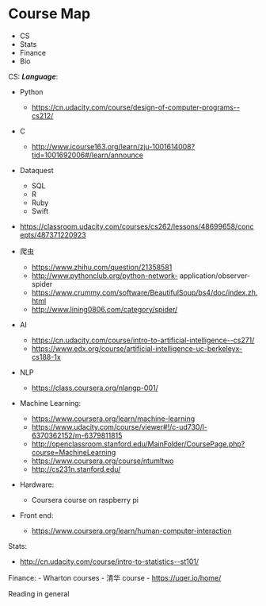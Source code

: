 # Course Map

- CS
- Stats
- Finance
- Bio

CS:
**_Language_**:  

- Python  
	- https://cn.udacity.com/course/design-of-computer-programs--cs212/
- C
	- http://www.icourse163.org/learn/zju-1001614008?tid=1001692006#/learn/announce

- Dataquest

     - SQL
     - R
     - Ruby
     - Swift


- https://classroom.udacity.com/courses/cs262/lessons/48699658/concepts/487371220923

- 爬虫
	- https://www.zhihu.com/question/21358581
	- http://www.pythonclub.org/python-network-	application/observer-spider
	- https://www.crummy.com/software/BeautifulSoup/bs4/doc/index.zh.html
	- http://www.lining0806.com/category/spider/

- AI
	- https://cn.udacity.com/course/intro-to-artificial-intelligence--cs271/
	- https://www.edx.org/course/artificial-intelligence-uc-berkeleyx-cs188-1x

- NLP

	- https://class.coursera.org/nlangp-001/

- Machine Learning:

	- https://www.coursera.org/learn/machine-learning
	- https://www.udacity.com/course/viewer#!/c-ud730/l-6370362152/m-6379811815
	- http://openclassroom.stanford.edu/MainFolder/CoursePage.php?course=MachineLearning
	- https://www.coursera.org/course/ntumltwo
	- http://cs231n.stanford.edu/

- Hardware:
	-  Coursera course on raspberry pi

- Front end:
     - https://www.coursera.org/learn/human-computer-interaction

Stats:

- http://cn.udacity.com/course/intro-to-statistics--st101/

Finance:
     - Wharton courses
     - 清华 course
     - https://uqer.io/home/


      

Reading in general